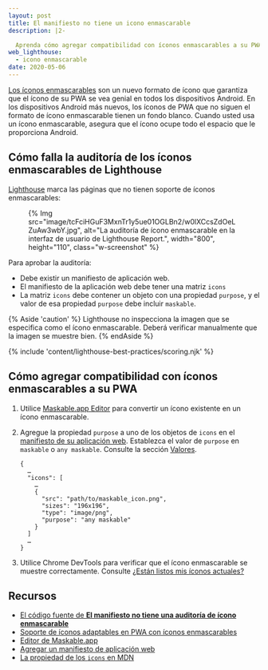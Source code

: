 ```yaml
---
layout: post
title: El manifiesto no tiene un icono enmascarable
description: |2-

  Aprenda cómo agregar compatibilidad con íconos enmascarables a su PWA.
web_lighthouse:
  - icono enmascarable
date: 2020-05-06
---
```


[Los íconos enmascarables](/maskable-icon/) son un nuevo formato de ícono que garantiza que el ícono de su PWA se vea genial en todos los dispositivos Android. En los dispositivos Android más nuevos, los íconos de PWA que no siguen el formato de ícono enmascarable tienen un fondo blanco. Cuando usted usa un ícono enmascarable, asegura que el ícono ocupe todo el espacio que le proporciona Android.

## Cómo falla la auditoría de los íconos enmascarables de Lighthouse

[Lighthouse](https://developers.google.com/web/tools/lighthouse/) marca las páginas que no tienen soporte de íconos enmascarables:

<figure class="w-figure">{% Img src="image/tcFciHGuF3MxnTr1y5ue01OGLBn2/w0lXCcsZdOeLZuAw3wbY.jpg", alt="La auditoría de ícono enmascarable en la interfaz de usuario de Lighthouse Report.", width="800", height="110", class="w-screenshot" %}</figure>

Para aprobar la auditoría:

- Debe existir un manifiesto de aplicación web.
- El manifiesto de la aplicación web debe tener una matriz `icons`
- La matriz `icons` debe contener un objeto con una propiedad `purpose`, y el valor de esa propiedad `purpose` debe incluir `maskable`.

{% Aside 'caution' %} Lighthouse no inspecciona la imagen que se especifica como el ícono enmascarable. Deberá verificar manualmente que la imagen se muestre bien. {% endAside %}

{% include 'content/lighthouse-best-practices/scoring.njk' %}

## Cómo agregar compatibilidad con íconos enmascarables a su PWA

1. Utilice [Maskable.app Editor](https://maskable.app/editor) para convertir un ícono existente en un ícono enmascarable.

2. Agregue la propiedad `purpose` a uno de los objetos de `icons` en el [manifiesto de su aplicación web](/add-manifest/). Establezca el valor de `purpose` en `maskable` o `any maskable`. Consulte la sección [Valores](https://developer.mozilla.org/docs/Web/Manifest/icons#Values).

    ```json/8
    {
      …
      "icons": [
        …
        {
          "src": "path/to/maskable_icon.png",
          "sizes": "196x196",
          "type": "image/png",
          "purpose": "any maskable"
        }
      ]
      …
    }
    ```

3. Utilice Chrome DevTools para verificar que el ícono enmascarable se muestre correctamente. Consulte [¿Están listos mis íconos actuales?](/maskable-icon/#are-my-current-icons-ready)

## Recursos

- [El código fuente de **El manifiesto no tiene una auditoría de ícono enmascarable**](https://github.com/GoogleChrome/lighthouse/blob/master/lighthouse-core/audits/maskable-icon.js)
- [Soporte de íconos adaptables en PWA con íconos enmascarables](/maskable-icon/)
- [Editor de Maskable.app](https://maskable.app/editor)
- [Agregar un manifiesto de aplicación web](/add-manifest/)
- [La propiedad de los `icons` en MDN](https://developer.mozilla.org/docs/Web/Manifest/icons)
